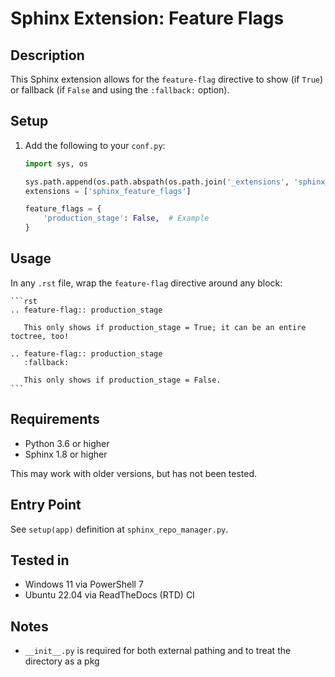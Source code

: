 # Sphinx Extension: Feature Flags

## Description

This Sphinx extension allows for the `feature-flag` directive to show (if `True`) or fallback (if `False` and
using the `:fallback:` option).

## Setup

1. Add the following to your `conf.py`:

    ```python
    import sys, os
    
    sys.path.append(os.path.abspath(os.path.join('_extensions', 'sphinx_feature_flags')))
    extensions = ['sphinx_feature_flags']
    
    feature_flags = {
        'production_stage': False,  # Example
    }
    ```

## Usage

In any `.rst` file, wrap the `feature-flag` directive around any block:

    ```rst
    .. feature-flag:: production_stage
    
       This only shows if production_stage = True; it can be an entire toctree, too!
    
    .. feature-flag:: production_stage
       :fallback:
    
       This only shows if production_stage = False.
    ```

## Requirements

- Python 3.6 or higher
- Sphinx 1.8 or higher

This may work with older versions, but has not been tested.

## Entry Point

See `setup(app)` definition at `sphinx_repo_manager.py`.

## Tested in

- Windows 11 via PowerShell 7
- Ubuntu 22.04 via ReadTheDocs (RTD) CI

## Notes

- `__init__.py` is required for both external pathing and to treat the directory as a pkg
